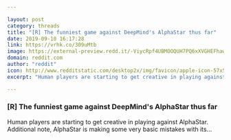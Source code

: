 ```yaml
---

layout: post
category: threads
title: "[R] The funniest game against DeepMind's AlphaStar thus far"
date: 2019-09-10 16:17:28
link: https://vrhk.co/309uMtb
image: https://external-preview.redd.it/-ViycRpf4UBMOOQUH7PQ6xXVGHEFhawwo0Klp7_Xrf0.jpg?width=480&height=251.308900524&auto=webp&s=a16103f39aeed333e0769afe6656cc008095949e
domain: reddit.com
author: "reddit"
icon: http://www.redditstatic.com/desktop2x/img/favicon/apple-icon-57x57.png
excerpt: "Human players are starting to get creative in playing against AlphaStar. Additional note, AlphaStar is making some very basic mistakes with its..."

---
```


### [R] The funniest game against DeepMind's AlphaStar thus far

Human players are starting to get creative in playing against AlphaStar. Additional note, AlphaStar is making some very basic mistakes with its...